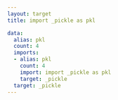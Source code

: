 ```yaml
---
layout: target
title: import _pickle as pkl

data:
  alias: pkl
  count: 4
  imports:
  - alias: pkl
    count: 4
    import: import _pickle as pkl
    target: _pickle
  target: _pickle
---
```

